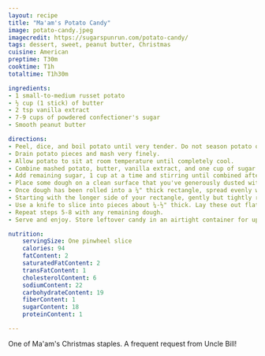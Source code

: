 ```yaml
---
layout: recipe
title: "Ma'am's Potato Candy"
image: potato-candy.jpeg
imagecredit: https://sugarspunrun.com/potato-candy/
tags: dessert, sweet, peanut butter, Christmas
cuisine: American
preptime: T30m
cooktime: T1h
totaltime: T1h30m

ingredients:
- 1 small-to-medium russet potato
- ½ cup (1 stick) of butter
- 2 tsp vanilla extract
- 7-9 cups of powdered confectioner's sugar
- Smooth peanut butter

directions:
- Peel, dice, and boil potato until very tender. Do not season potato or water.
- Drain potato pieces and mash very finely.
- Allow potato to sit at room temperature until completely cool.
- Combine mashed potato, butter, vanilla extract, and one cup of sugar in a large bowl and stir until combined.
- Add remaining sugar, 1 cup at a time and stirring until combined after each addition. Once you've added 6 cups of powdered sugar, check the consistency. If the dough is not moldable in your hands and can't be rolled into a ball, continue to add sugar until it is firm.
- Place some dough on a clean surface that you've generously dusted with powdered sugar. Dust the surface of the dough with additional sugar, and use a rolling pin to roll dough out into a rectangle about ¼" thick. If your dough is too sticky or falling apart, you may need to add more sugar, re-shape it into a ball, and start over.
- Once dough has been rolled into a ¼" thick rectangle, spread evenly with peanut butter, leaving a small amount of space peanut butter-free around the perimeter of the dough.
- Starting with the longer side of your rectangle, gently but tightly roll into a log.
- Use a knife to slice into pieces about ¼-½" thick. Lay these out flat on a sheet tray.
- Repeat steps 5-8 with any remaining dough.
- Serve and enjoy. Store leftover candy in an airtight container for up to a week.

nutrition:
    servingSize: One pinwheel slice
    calories: 94
    fatContent: 2
    saturatedFatContent: 2
    transFatContent: 1
    cholesterolContent: 6
    sodiumContent: 22
    carbohydrateContent: 19
    fiberContent: 1
    sugarContent: 18
    proteinContent: 1

---
```


One of Ma'am's Christmas staples. A frequent request from Uncle Bill!
